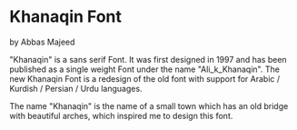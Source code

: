 # Khanaqin Font
by Abbas Majeed

"Khanaqin" is a sans serif Font. It was first designed in 1997 and has been published as a single weight Font under the name "Ali_k_Khanaqin". The new Khanaqin Font is a redesign of the old font with support for Arabic / Kurdish / Persian / Urdu languages.

The name "Khanaqin" is the name of a small town which has an old bridge with beautiful arches, which inspired me to design this font.
